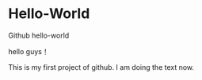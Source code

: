 # Hello-World
Github hello-world

hello guys！

This is my first project of github. I am doing the text now.
